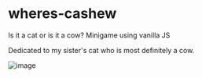 # wheres-cashew
 Is it a cat or is it a cow? Minigame using vanilla JS

 Dedicated to my sister's cat who is most definitely a cow. 
 
 ![image](https://user-images.githubusercontent.com/100234937/193436393-9b38b7ea-750e-43c3-b0dc-a7208bfe0b5f.png)
